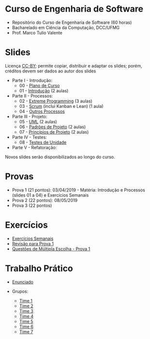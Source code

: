 # Curso de Engenharia de Software

* Repositório do Curso de Engenharia de Software (60 horas)
* Bacharelado em Ciência da Computação, DCC/UFMG
* Prof. Marco Tulio Valente

# Slides

Licença [CC-BY](https://creativecommons.org/licenses/by/3.0/br/); permite copiar, distribuir e  adaptar os slides; porém, créditos devem ser dados ao autor dos slides

* Parte I - Introdução:
  * 00 - [Plano de Curso](https://docs.google.com/presentation/d/13x7qf92piGYh9d8doLylFKq7NjiSw5k5mv-uN_QCrc4/edit?usp=sharing)
  * 01 - [Introdução](https://docs.google.com/presentation/d/1L8yl5gxgaHwsESih6aiB4Oy4rZF5FWmCaX-HZizj9Cg/edit?usp=sharing) (2 aulas)
* Parte II - Processos:
  * 02 - [Extreme Programming](https://docs.google.com/presentation/d/18pknsXCVWWH4n7k5TYdqC2XDeOW2tgpM8HpaNJ3TMCc/edit?usp=sharing) (3 aulas)
  * 03 - [Scrum](https://docs.google.com/presentation/d/1u8_zQVV7_Pz2Ne2I_SKnRG6Yy3uIsLACRCY6aTkjzhw/edit?usp=sharing) (inclui Kanban e Lean) (1 aula)
  * 04 - [Outros Processos](https://docs.google.com/presentation/d/10Le0glVc9JiH5pYa0qJoXSTfbj2zwy1REqJXnhqBSUA/edit?usp=sharing) 
* Parte III - Projeto:
  * 05 - [UML](https://docs.google.com/presentation/d/1E9BDh06xSH3LLi_hfn4JjekrcYvOgO1wYmsF22-UqCw/edit?usp=sharing) (2 aulas)
  * 06 - [Padrões de Projeto](https://docs.google.com/presentation/d/1pF95qS5oUnKig5JxZZ9AJViKmXLJf07URwIcRQ8BmS8/edit?usp=sharing) (2 aulas)
  * 07 - [Princípios de Projeto](https://docs.google.com/presentation/d/1pCz8hpS7ufqmTlLizmbWw54O54l6-twUbMr1ChmdYCw/edit?usp=sharing) (2 aulas)
* Parte IV - Testes:
  * 08 - [Testes de Unidade](https://docs.google.com/presentation/d/1qAJEO71tjZeoeKynuwj1GSl6mCGKobA7q0xW78ZPehk/edit?usp=sharing)
* Parte V - Refatoração:

Novos slides serão disponibilizados ao longo do curso.

# Provas

* Prova 1 (21 pontos): 03/04/2019 - Matéria: Introdução e Processos (slides 01 a 04) e Exercícios Semanais
* Prova 2 (22 pontos): 08/05/2019
* Prova 3 (22 pontos)

# Exercícios

* [Exercícios Semanais](https://docs.google.com/presentation/d/1RF1VO5jqgGEP2qpjUQl0qkJY0mOj7vGZg_5S2_OCLwo/edit?usp=sharing)
* [Revisão para Prova 1](https://docs.google.com/document/d/1rw-Bh2HmqY--61QeU-WUzlDz3wPsKr5UItHbVvssQYo/edit?usp=sharing)
* [Questões de Múltipla Escolha - Prova 1](https://docs.google.com/document/d/1nLLZt-j_zsA_nDh2IfgqFHtGGEFwDrQG40XLuteY8-U/edit?usp=sharing)

# Trabalho Prático

* [Enunciado](https://docs.google.com/presentation/d/1BEUp9gkb6H6AkRUCmX4V_kWdcWbOh88LuwPy0b_Fe-4/edit?usp=sharing)

* Grupos:
  * [Time 1](https://github.com/andre-frc/TrabalhoEngSoft)
  * [Time 2](https://github.com/juliatiemi/XPSimulation)
  * [Time 3](https://github.com/grrl/engenharia-de-software)
  * [Time 4](https://github.com/engsoftaero/TrabalhoEngSoftware)
  * [Time 5](https://github.com/matheusbuldrini/eswqa)
  * [Time 6](https://github.com/flaviolc18/qa-system)
  * [Time 7](https://github.com/engsoftwareteam/ProjetoEngSoftwareRepository)
